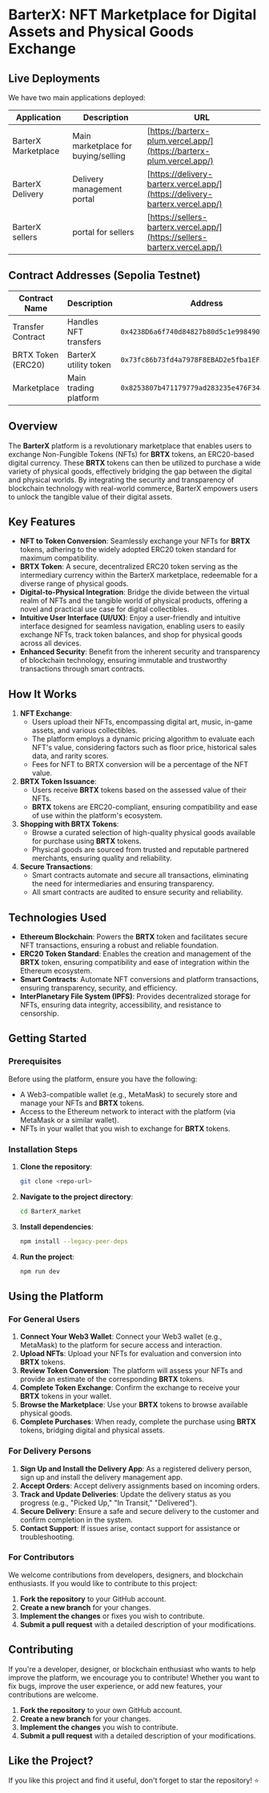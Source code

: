 # BarterX: NFT Marketplace for Digital Assets and Physical Goods Exchange

## Live Deployments

We have two main applications deployed:

| Application       | Description                          | URL                                      |
|-------------------|--------------------------------------|------------------------------------------|
| BarterX Marketplace | Main marketplace for buying/selling  | [https://barterx-plum.vercel.app/](https://barterx-plum.vercel.app/) |
| BarterX Delivery  | Delivery management portal           | [https://delivery-barterx.vercel.app/](https://delivery-barterx.vercel.app/) |
| BarterX sellers | portal for sellers | [https://sellers-barterx.vercel.app/](https://sellers-barterx.vercel.app/) |

## Contract Addresses (Sepolia Testnet)

| Contract Name       | Description                          | Address                                      | Chain ID |
|---------------------|--------------------------------------|----------------------------------------------|----------|
| Transfer Contract   | Handles NFT transfers             | `0x4238D6a6f740d84827b80d5c1e9984907e415c6f` | 11155111 |
| BRTX Token (ERC20)  | BarterX utility token               | `0x73fc86b73fd4a7978F8EBAD2e5fba1EF32754302` | 11155111 |
| Marketplace         | Main trading platform               | `0x8253807b471179779ad283235e476F34aE6CB3CE` | 11155111 |

## Overview

The **BarterX** platform is a revolutionary marketplace that enables users to exchange Non-Fungible Tokens (NFTs) for **BRTX** tokens, an ERC20-based digital currency. These **BRTX** tokens can then be utilized to purchase a wide variety of physical goods, effectively bridging the gap between the digital and physical worlds. By integrating the security and transparency of blockchain technology with real-world commerce, BarterX empowers users to unlock the tangible value of their digital assets.

## Key Features

- **NFT to Token Conversion**: Seamlessly exchange your NFTs for **BRTX** tokens, adhering to the widely adopted ERC20 token standard for maximum compatibility.
- **BRTX Token**: A secure, decentralized ERC20 token serving as the intermediary currency within the BarterX marketplace, redeemable for a diverse range of physical goods.
- **Digital-to-Physical Integration**: Bridge the divide between the virtual realm of NFTs and the tangible world of physical products, offering a novel and practical use case for digital collectibles.
- **Intuitive User Interface (UI/UX)**: Enjoy a user-friendly and intuitive interface designed for seamless navigation, enabling users to easily exchange NFTs, track token balances, and shop for physical goods across all devices.
- **Enhanced Security**: Benefit from the inherent security and transparency of blockchain technology, ensuring immutable and trustworthy transactions through smart contracts.

## How It Works

1.  **NFT Exchange**:
    * Users upload their NFTs, encompassing digital art, music, in-game assets, and various collectibles.
    * The platform employs a dynamic pricing algorithm to evaluate each NFT's value, considering factors such as floor price, historical sales data, and rarity scores.
    * Fees for NFT to BRTX conversion will be a percentage of the NFT value.
2.  **BRTX Token Issuance**:
    * Users receive **BRTX** tokens based on the assessed value of their NFTs.
    * **BRTX** tokens are ERC20-compliant, ensuring compatibility and ease of use within the platform's ecosystem.
3.  **Shopping with BRTX Tokens**:
    * Browse a curated selection of high-quality physical goods available for purchase using **BRTX** tokens.
    * Physical goods are sourced from trusted and reputable partnered merchants, ensuring quality and reliability.
4.  **Secure Transactions**:
    * Smart contracts automate and secure all transactions, eliminating the need for intermediaries and ensuring transparency.
    * All smart contracts are audited to ensure security and reliability.

## Technologies Used

-   **Ethereum Blockchain**: Powers the **BRTX** token and facilitates secure NFT transactions, ensuring a robust and reliable foundation.
-   **ERC20 Token Standard**: Enables the creation and management of the **BRTX** token, ensuring compatibility and ease of integration within the Ethereum ecosystem.
-   **Smart Contracts**: Automate NFT conversions and platform transactions, ensuring transparency, security, and efficiency.
-   **InterPlanetary File System (IPFS)**: Provides decentralized storage for NFTs, ensuring data integrity, accessibility, and resistance to censorship.

## Getting Started

### Prerequisites

Before using the platform, ensure you have the following:

-   A Web3-compatible wallet (e.g., MetaMask) to securely store and manage your NFTs and **BRTX** tokens.
-   Access to the Ethereum network to interact with the platform (via MetaMask or a similar wallet).
-   NFTs in your wallet that you wish to exchange for **BRTX** tokens.

### Installation Steps

1.  **Clone the repository**:

    ```bash
    git clone <repo-url>
    ```

2.  **Navigate to the project directory**:

    ```bash
    cd BarterX_market
    ```

3.  **Install dependencies**:

    ```bash
    npm install --legacy-peer-deps
    ```

4.  **Run the project**:

    ```bash
    npm run dev
    ```

## Using the Platform

### For General Users

1.  **Connect Your Web3 Wallet**: Connect your Web3 wallet (e.g., MetaMask) to the platform for secure access and interaction.
2.  **Upload NFTs**: Upload your NFTs for evaluation and conversion into **BRTX** tokens.
3.  **Review Token Conversion**: The platform will assess your NFTs and provide an estimate of the corresponding **BRTX** tokens.
4.  **Complete Token Exchange**: Confirm the exchange to receive your **BRTX** tokens in your wallet.
5.  **Browse the Marketplace**: Use your **BRTX** tokens to browse available physical goods.
6.  **Complete Purchases**: When ready, complete the purchase using **BRTX** tokens, bridging digital and physical assets.

### For Delivery Persons

1.  **Sign Up and Install the Delivery App**: As a registered delivery person, sign up and install the delivery management app.
2.  **Accept Orders**: Accept delivery assignments based on incoming orders.
3.  **Track and Update Deliveries**: Update the delivery status as you progress (e.g., "Picked Up," "In Transit," "Delivered").
4.  **Secure Delivery**: Ensure a safe and secure delivery to the customer and confirm completion in the system.
5.  **Contact Support**: If issues arise, contact support for assistance or troubleshooting.

### For Contributors

We welcome contributions from developers, designers, and blockchain enthusiasts. If you would like to contribute to this project:

1.  **Fork the repository** to your GitHub account.
2.  **Create a new branch** for your changes.
3.  **Implement the changes** or fixes you wish to contribute.
4.  **Submit a pull request** with a detailed description of your modifications.

## Contributing

If you're a developer, designer, or blockchain enthusiast who wants to help improve the platform, we encourage you to contribute! Whether you want to fix bugs, improve the user experience, or add new features, your contributions are welcome.

1.  **Fork the repository** to your own GitHub account.
2.  **Create a new branch** for your changes.
3.  **Implement the changes** you wish to contribute.
4.  **Submit a pull request** with a detailed description of your modifications.

## Like the Project?

If you like this project and find it useful, don't forget to star the repository! ⭐
